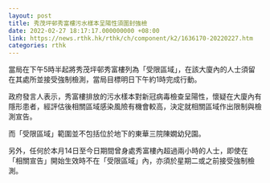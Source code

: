 ```yaml
---
layout: post
title: 秀茂坪邨秀富樓污水樣本呈陽性須圍封強檢
date: 2022-02-27 18:17:17.000000000 +08:00
link: https://news.rthk.hk/rthk/ch/component/k2/1636170-20220227.htm
categories: rthk
---
```


當局在下午5時半起將秀茂坪邨秀富樓列為「受限區域」，在該大廈內的人士須留在其處所並接受強制檢測，當局目標明日下午約1時完成行動。

政府發言人表示，秀富樓排放的污水樣本對新冠病毒檢查呈陽性，懷疑在大廈內有隱形患者，經評估後相關區域感染風險有機會較高，決定就相關區域作出限制與檢測宣告。

而「受限區域」範圍並不包括位於地下的東華三院陳嫺幼兒園。

另外，任何於本月14日至今日期間曾身處秀富樓內超過兩小時的人士，即使在「相關宣告」開始生效時不在「受限區域」內，亦須於星期二或之前接受強制檢測。
